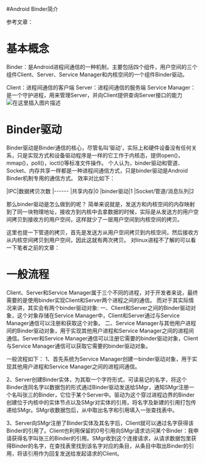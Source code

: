#Android Binder简介
>  
 参考文章：   


# 基本概念

Binder：是Android进程间通信的一种机制，主要包括四个组件，用户空间的三个组件Client、Server、Service Manager和内核空间的一个组件Binder驱动。

Client：进程间通信的客户端 Server：进程间通信的服务端 Service Manager：是一个守护进程，用来管理Server，并向Client提供查询Server接口的能力 <img src="https://raw.githubusercontent.com/Double2hao/xujiajia_blog/main/img/2340.png" alt="在这里插入图片描述">

# Binder驱动

Binder驱动是Binder通信的核心，尽管名叫‘驱动’，实际上和硬件设备没有任何关系，只是实现方式和设备驱动程序是一样的它工作于内核态，提供open()，mmap()，poll()，ioctl()等标准文件操作。 个人认为，binder驱动和管道、Socket、内存共享一样都是一种进程间通信方式，只是binder驱动是Android Binder机制专用的通信方式。 效率对比如下：

|IPC|数据拷贝次数
|------
|共享内存|0
|binder驱动|1
|Socket/管道/消息队列|2

那么binder驱动是怎么做到的呢？ 简单来说就是，发送方和内核空间的内存映射到了同一块物理地址，接收方到内核中去拿数据的时候，实际是从发送方的用户空间拷贝到接收方的用户空间，这样就少了一层用户空间到内核空间的拷贝。

>  
 这里也提一下管道的拷贝，首先是发送方从用户空间拷贝到内核空间，然后接收方从内核空间拷贝到用户空间，因此这就有两次拷贝。 对linux进程不了解的可以看一下笔者之前的文章： 


# 一般流程

Client、Server和Service Manager属于三个不同的进程，对于开发者来说，最终需要的是使用binder实现Client和Server两个进程之间的通信。 而对于其实际情况来讲，其实会有两个binder驱动对象: 一、Client和Server之间的Binder驱动对象，这个对象存储在Service Manager中，Client和Server通过与Service Manager通信可以注册和获取这个对象。 二、Service Manager与其他用户进程间的Binder驱动对象，用于实现其他用户进程和Service Manager之间的进程间通信。Server和Service Manager通信可以注册它需要的binder驱动对象，Client与Service Manager通信可以获取它需要的binder驱动对象。

一般流程如下： 1、首先系统为Service Manager创建一binder驱动对象，用于实现其他用户进程和Service Manager之间的进程间通信。

2、Server创建Binder实体，为其取一个字符形式，可读易记的名字，将这个Binder连同名字以数据包的形式通过Binder驱动发送给SMgr，通知SMgr注册一个名叫张三的Binder，它位于某个Server中。驱动为这个穿过进程边界的Binder创建位于内核中的实体节点以及SMgr对实体的引用，将名字及新建的引用打包传递给SMgr。SMgr收数据包后，从中取出名字和引用填入一张查找表中。

3、Server向SMgr注册了Binder实体及其名字后，Client就可以通过名字获得该Binder的引用了。Client也利用保留的0号引用向SMgr请求访问某个Binder：我申请获得名字叫张三的Binder的引用。SMgr收到这个连接请求，从请求数据包里获得Binder的名字，在查找表里找到该名字对应的条目，从条目中取出Binder的引用，将该引用作为回复发送给发起请求的Client。